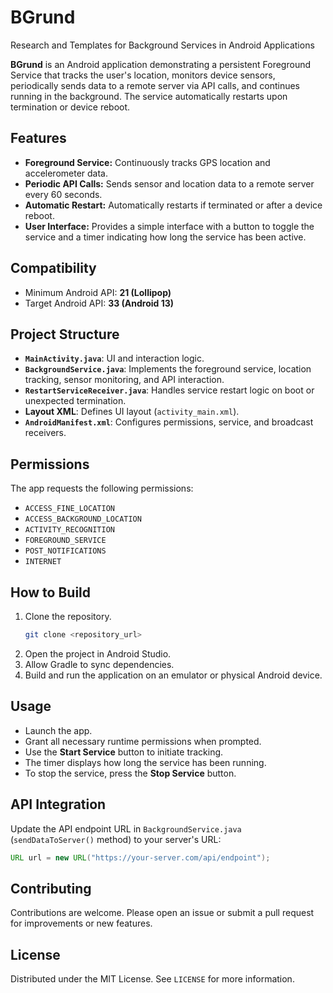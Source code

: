# BGrund
Research and Templates for Background Services in Android Applications

**BGrund** is an Android application demonstrating a persistent Foreground Service that tracks the user's location, monitors device sensors, periodically sends data to a remote server via API calls, and continues running in the background. The service automatically restarts upon termination or device reboot.

## Features

- **Foreground Service:** Continuously tracks GPS location and accelerometer data.
- **Periodic API Calls:** Sends sensor and location data to a remote server every 60 seconds.
- **Automatic Restart:** Automatically restarts if terminated or after a device reboot.
- **User Interface:** Provides a simple interface with a button to toggle the service and a timer indicating how long the service has been active.

## Compatibility

- Minimum Android API: **21 (Lollipop)**
- Target Android API: **33 (Android 13)**

## Project Structure

- **`MainActivity.java`**: UI and interaction logic.
- **`BackgroundService.java`**: Implements the foreground service, location tracking, sensor monitoring, and API interaction.
- **`RestartServiceReceiver.java`**: Handles service restart logic on boot or unexpected termination.
- **Layout XML**: Defines UI layout (`activity_main.xml`).
- **`AndroidManifest.xml`**: Configures permissions, service, and broadcast receivers.

## Permissions

The app requests the following permissions:

- `ACCESS_FINE_LOCATION`
- `ACCESS_BACKGROUND_LOCATION`
- `ACTIVITY_RECOGNITION`
- `FOREGROUND_SERVICE`
- `POST_NOTIFICATIONS`
- `INTERNET`

## How to Build

1. Clone the repository.
   ```sh
   git clone <repository_url>
   ```
2. Open the project in Android Studio.
3. Allow Gradle to sync dependencies.
4. Build and run the application on an emulator or physical Android device.

## Usage

- Launch the app.
- Grant all necessary runtime permissions when prompted.
- Use the **Start Service** button to initiate tracking.
- The timer displays how long the service has been running.
- To stop the service, press the **Stop Service** button.

## API Integration

Update the API endpoint URL in `BackgroundService.java` (`sendDataToServer()` method) to your server's URL:

```java
URL url = new URL("https://your-server.com/api/endpoint");
```

## Contributing

Contributions are welcome. Please open an issue or submit a pull request for improvements or new features.

## License

Distributed under the MIT License. See `LICENSE` for more information.

